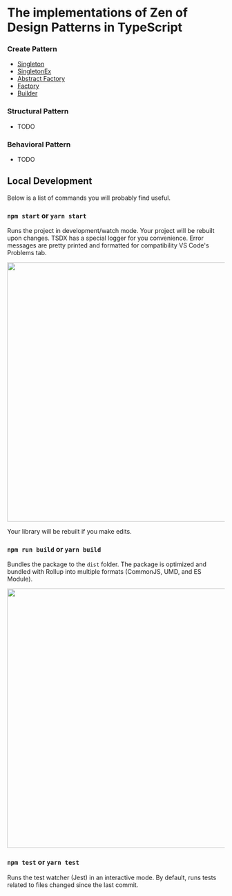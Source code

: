 
# The implementations of Zen of Design Patterns in TypeScript

### Create Pattern ###

* [Singleton](https://github.com/sucaizi/ts-pattern/blob/master/src/createPattern/singleton)
* [SingletonEx](https://github.com/sucaizi/ts-pattern/blob/master/src/createPattern/singletonEx.ts)
* [Abstract Factory](https://github.com/sucaizi/ts-pattern/blob/master/src/createPattern/abstract-factory.ts)
* [Factory](https://github.com/sucaizi/ts-pattern/blob/master/src/createPattern/factory.ts)
* [Builder](https://github.com/sucaizi/ts-pattern/blob/master/src/createPattern/builder.ts)

### Structural Pattern ###

* TODO

### Behavioral Pattern ###

* TODO


## Local Development

Below is a list of commands you will probably find useful.

### `npm start` or `yarn start`

Runs the project in development/watch mode. Your project will be rebuilt upon changes. TSDX has a special logger for you convenience. Error messages are pretty printed and formatted for compatibility VS Code's Problems tab.

<img src="https://user-images.githubusercontent.com/4060187/52168303-574d3a00-26f6-11e9-9f3b-71dbec9ebfcb.gif" width="600" />

Your library will be rebuilt if you make edits.

### `npm run build` or `yarn build`

Bundles the package to the `dist` folder.
The package is optimized and bundled with Rollup into multiple formats (CommonJS, UMD, and ES Module).

<img src="https://user-images.githubusercontent.com/4060187/52168322-a98e5b00-26f6-11e9-8cf6-222d716b75ef.gif" width="600" />

### `npm test` or `yarn test`

Runs the test watcher (Jest) in an interactive mode.
By default, runs tests related to files changed since the last commit.
